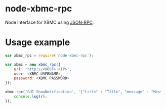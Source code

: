 node-xbmc-rpc
================
Node interface for XBMC using [JSON-RPC](http://wiki.xbmc.org/?title=JSON-RPC_API).

Usage example
================
```javascript
var xbmc_rpc = require('node-xbmc-rpc');

var xbmc = new xbmc_rpc({
    url: 'http://<HOST>:<IP>',
    user: <XBMC USERNAME>,
    password: <XBMC PASSWORD>
});

xbmc.rpc('GUI.ShowNotification', '{"title" : "Title", "message" : "Message"}').then(function(r) {
    console.log(r);
});
```
